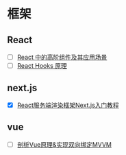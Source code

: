 # 框架

## React

- [ ] [React 中的高阶组件及其应用场景](https://juejin.im/post/5c72b97de51d4545c66f75d5)
- [ ] [React Hooks 原理](https://github.com/brickspert/blog/issues/26)

## next.js

- [X] [React服务端渲染框架Next.js入门教程](https://www.bilibili.com/video/av66351541)

## vue

- [ ] [剖析Vue原理&实现双向绑定MVVM](https://segmentfault.com/a/1190000006599500)

<!-- ## angular -->
